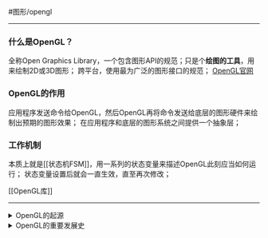 #图形/opengl  
***
### 什么是OpenGL？
全称Open Graphics Library，一个包含图形API的规范；只是个**绘图的工具**，用来绘制2D或3D图形；
跨平台，使用最为广泛的图形接口的规范；
[OpenGL官网](https://opengl.org/)

### OpenGL的作用
应用程序发送命令给OpenGL，然后OpenGL再将命令发送给底层的图形硬件来绘制出预期的图形效果；
在应用程序和底层的图形系统之间提供一个抽象层；

### 工作机制
本质上就是[[状态机FSM]]，用一系列的状态变量来描述OpenGL此刻应当如何运行；
状态变量设置后就会一直生效，直至再次修改；

[[OpenGL库]]
***
<details>
	<summary>OpenGL的起源</summary>
	<pre>
	1992年，SGI公司看到了<b>可移植性</b>的重要性，将自身拥有的专利性图形API修改成了一种开放标准；
	IRIS GL在跨平台移植过程中变成了OpenGL；
	因为有Quake这样顶级游戏的支持，OpenGL在90年代成为了无可争议的业界标准；
	</pre>
</details>
<details><summary>OpenGL的重要发展史</summary>
	<pre>
	2004年，推出的OpenGL2.0才开始支持高级Shader编程语言；
	2017年，Khronos推出了最新版的OpenGL 4.6；
	2018年，苹果宣布不再支持OpenGL，macOS官方支持的 OpenGL 最新版本只到4.1；
	</pre>
</details>


